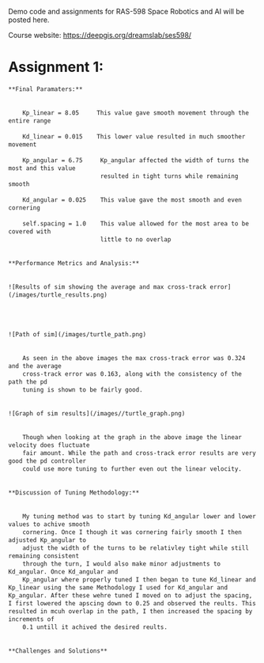 Demo code and assignments for RAS-598 Space Robotics and AI will be posted here. 

Course website: https://deepgis.org/dreamslab/ses598/

Assignment 1:
=============


    **Final Paramaters:**


        Kp_linear = 8.05     This value gave smooth movement through the entire range
       
        Kd_linear = 0.015    This lower value resulted in much smoother movement
       
        Kp_angular = 6.75     Kp_angular affected the width of turns the most and this value
                              resulted in tight turns while remaining smooth
       
        Kd_angular = 0.025    This value gave the most smooth and even cornering
       
        self.spacing = 1.0    This value allowed for the most area to be covered with
                              little to no overlap


    **Performance Metrics and Analysis:**


    ![Results of sim showing the average and max cross-track error](/images/turtle_results.png)




    ![Path of sim](/images/turtle_path.png)


        As seen in the above images the max cross-track error was 0.324 and the average
        cross-track error was 0.163, along with the consistency of the path the pd
        tuning is shown to be fairly good.


    ![Graph of sim results](/images//turtle_graph.png)


        Though when looking at the graph in the above image the linear velocity does fluctuate
        fair amount. While the path and cross-track error results are very good the pd controller
        could use more tuning to further even out the linear velocity.


    **Discussion of Tuning Methodology:**


        My tuning method was to start by tuning Kd_angular lower and lower values to achive smooth
        cornering. Once I though it was cornering fairly smooth I then adjusted Kp_angular to
        adjust the width of the turns to be relativley tight while still remaining consistent
        through the turn, I would also make minor adjustments to Kd_angular. Once Kd_angular and
        Kp_angular where properly tuned I then began to tune Kd_linear and Kp_linear using the same Methodology I used for Kd_angular and Kp_angular. After these wehre tuned I moved on to adjust the spacing, I first lowered the apscing down to 0.25 and observed the reults. This resulted in mcuh overlap in the path, I then increased the spacing by increments of
        0.1 untill it achived the desired reults.


    **Challenges and Solutions**
